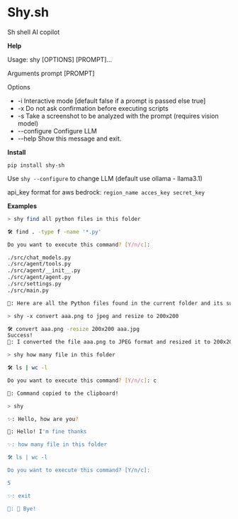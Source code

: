 # Shy.sh

Sh shell AI copilot

**Help**

Usage: shy [OPTIONS] [PROMPT]...

Arguments
prompt [PROMPT]

Options

- -i Interactive mode [default false if a prompt is passed else true]
- -x Do not ask confirmation before executing scripts
- -s Take a screenshot to be analyzed with the prompt (requires vision model)
- --configure Configure LLM
- --help Show this message and exit.

**Install**

`pip install shy-sh`

Use `shy --configure` to change LLM (default use ollama - llama3.1)

api_key format for aws bedrock: `region_name acces_key secret_key`

**Examples**

```sh
> shy find all python files in this folder

🛠️ find . -type f -name '*.py'

Do you want to execute this command? [Y/n/c]:

./src/chat_models.py
./src/agent/tools.py
./src/agent/__init__.py
./src/agent/agent.py
./src/settings.py
./src/main.py

🤖: Here are all the Python files found in the current folder and its subfolders.
```

```sh
> shy -x convert aaa.png to jpeg and resize to 200x200

🛠️ convert aaa.png -resize 200x200 aaa.jpg
Success!
🤖: I converted the file aaa.png to JPEG format and resized it to 200x200 pixels.
```

```sh
> shy how many file in this folder

🛠️ ls | wc -l

Do you want to execute this command? [Y/n/c]: c

🤖: Command copied to the clipboard!
```

```sh
> shy

✨: Hello, how are you?

🤖: Hello! I'm fine thanks

✨: how many file in this folder

🛠️ ls | wc -l

Do you want to execute this command? [Y/n/c]:

5

✨: exit

🤖: 👋 Bye!
```
